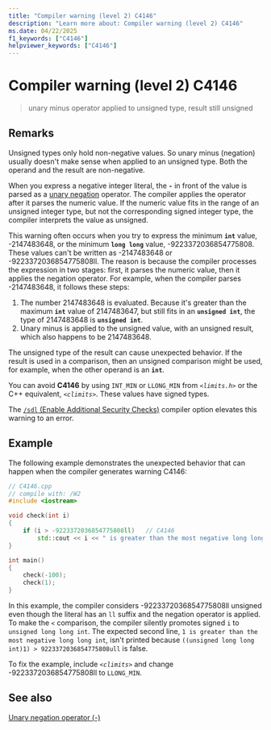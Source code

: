 ```yaml
---
title: "Compiler warning (level 2) C4146"
description: "Learn more about: Compiler warning (level 2) C4146"
ms.date: 04/22/2025
f1_keywords: ["C4146"]
helpviewer_keywords: ["C4146"]
---
```

# Compiler warning (level 2) C4146

> unary minus operator applied to unsigned type, result still unsigned

## Remarks

Unsigned types only hold non-negative values. So unary minus (negation) usually doesn't make sense when applied to an unsigned type. Both the operand and the result are non-negative.

When you express a negative integer literal, the **`-`** in front of the value is parsed as a [unary negation](../../cpp/unary-plus-and-negation-operators-plus-and.md) operator. The compiler applies the operator after it parses the numeric value. If the numeric value fits in the range of an unsigned integer type, but not the corresponding signed integer type, the compiler interprets the value as unsigned.

This warning often occurs when you try to express the minimum **`int`** value, -2147483648, or the minimum **`long long`** value, -9223372036854775808. These values can't be written as -2147483648 or -9223372036854775808ll. The reason is because the compiler processes the expression in two stages: first, it parses the numeric value, then it applies the negation operator. For example, when the compiler parses -2147483648, it follows these steps:

1. The number 2147483648 is evaluated. Because it's greater than the maximum **`int`** value of 2147483647, but still fits in an **`unsigned int`**, the type of 2147483648 is **`unsigned int`**.
1. Unary minus is applied to the unsigned value, with an unsigned result, which also happens to be 2147483648.

The unsigned type of the result can cause unexpected behavior. If the result is used in a comparison, then an unsigned comparison might be used, for example, when the other operand is an **`int`**.

You can avoid **C4146** by using `INT_MIN` or `LLONG_MIN` from *`<limits.h>`* or the C++ equivalent, *`<climits>`*. These values have signed types.

The [`/sdl` (Enable Additional Security Checks)](../../build/reference/sdl-enable-additional-security-checks.md) compiler option elevates this warning to an error.

## Example

The following example demonstrates the unexpected behavior that can happen when the compiler generates warning C4146:

```cpp
// C4146.cpp
// compile with: /W2
#include <iostream>

void check(int i)
{
    if (i > -9223372036854775808ll)   // C4146
        std::cout << i << " is greater than the most negative long long int.\n";
}

int main()
{
    check(-100);
    check(1);
}
```

In this example, the compiler considers -9223372036854775808ll unsigned even though the literal has an `ll` suffix and the negation operator is applied. To make the `<` comparison, the compiler silently promotes signed `i` to `unsigned long long int`. The expected second line, `1 is greater than the most negative long long int`, isn't printed because `((unsigned long long int)1) > 9223372036854775808ull` is false.

To fix the example, include *`<climits>`* and change -9223372036854775808ll to `LLONG_MIN`.

## See also

[Unary negation operator (-)](../../cpp/unary-plus-and-negation-operators-plus-and.md)
